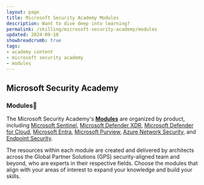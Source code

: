 ```yaml
---
layout: page
title: Microsoft Security Academy Modules
description: Want to dive deep into learning?
permalink: /skilling/microsoft-security-academy/modules
updated: 2024-09-10
showbreadcrumb: true
tags: 
- academy content
- microsoft security academy
- modules
---
```


## Microsoft Security Academy

### Modules📓

The Microsoft Security Academy's **[Modules](/PartnerResources/skilling/microsoft-security-academy/modules)** are organized by product, including [Microsoft Sentinel](/PartnerResources/skilling/microsoft-security-academy/sentinel-academy), [Microsoft Defender XDR](/PartnerResources/skilling/microsoft-security-academy/dxdr-academy), [Microsoft Defender for Cloud](/PartnerResources/skilling/microsoft-security-academy/defender-academy), [Microsoft Entra](/PartnerResources/skilling/microsoft-security-academy/entra-academy), [Microsoft Purview](/PartnerResources/skilling/microsoft-security-academy/purview-academy), [Azure Network Security](/PartnerResources/skilling/microsoft-security-academy/network-academy), and [Endpoint Security](/PartnerResources/skilling/microsoft-security-academy/endpoint-academy).

The resources within each module are created and delivered by architects across the Global Partner Solutions (GPS) security-aligned team and beyond, who are experts in their respective fields. Choose the modules that align with your areas of interest to expand your knowledge and build your skills.